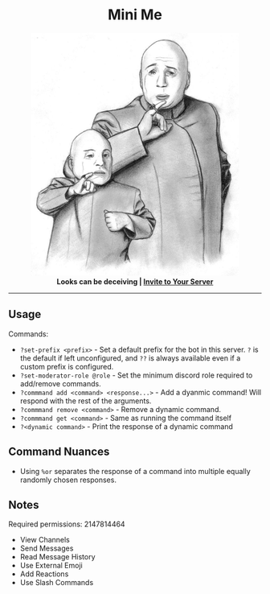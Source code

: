 <h1 align="center">Mini Me</h1>
<div align="center">
  <img width="414" height="483" src="./assets/mini-me.jpg">
</div>
<div align="center">
 <strong>
   Looks can be deceiving |
   <a href="https://discord.com/api/oauth2/authorize?client_id=854961435388936242&permissions=2147814464&scope=bot">
     Invite to Your Server
   </a>
 </strong>
</div>

---

## Usage

Commands:

- `?set-prefix <prefix>` - Set a default prefix for the bot in this server. `?` is the default if left unconfigured, and `??` is always available even if a custom prefix is configured.
- `?set-moderator-role @role` - Set the minimum discord role required to add/remove commands.
- `?commmand add <command> <response...>` - Add a dyanmic command! Will respond with the rest of the arguments.
- `?commmand remove <command>` - Remove a dynamic command.
- `?commmand get <command>` - Same as running the command itself
- `?<dynamic command>` - Print the response of a dynamic command

## Command Nuances

- Using `%or` separates the response of a command into multiple equally randomly chosen responses.

## Notes

Required permissions: 2147814464

- View Channels
- Send Messages
- Read Message History
- Use External Emoji
- Add Reactions
- Use Slash Commands
